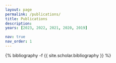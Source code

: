 ```yaml
---
layout: page
permalink: /publications/
title: Publications
description: 
years: [2023, 2022, 2021, 2020, 2019]

nav: true
nav_order: 1
---
```

<!-- _pages/publications.md -->
<div class="publications">

{% bibliography -f {{ site.scholar.bibliography }} %}

</div>
